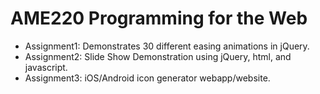 # AME220 Programming for the Web
- Assignment1: Demonstrates 30 different easing animations in jQuery.
- Assignment2: Slide Show Demonstration using jQuery, html, and javascript.
- Assignment3: iOS/Android icon generator webapp/website.